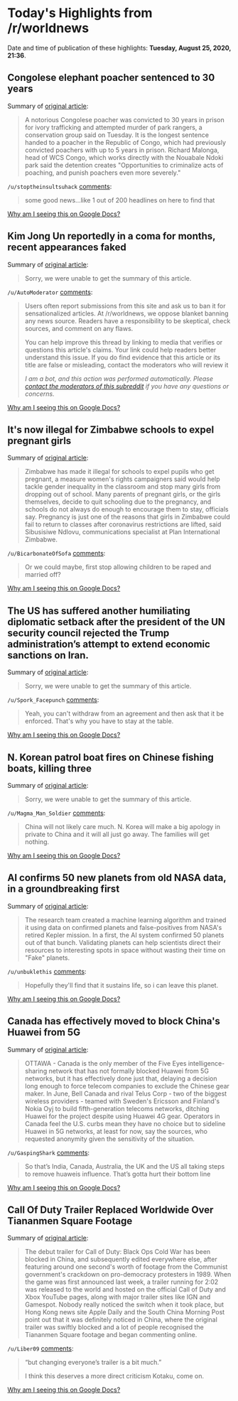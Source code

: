 # Today's Highlights from /r/worldnews

Date and time of publication of these highlights: **Tuesday, August 25, 2020, 21:36**.

## Congolese elephant poacher sentenced to 30 years

Summary of [original article](https://www.dw.com/en/congolese-elephant-poacher-sentenced-to-30-years/a-54697087?maca=en-rss-en-all-1573-rdf):

> A notorious Congolese poacher was convicted to 30 years in prison for ivory trafficking and attempted murder of park rangers, a conservation group said on Tuesday. It is the longest sentence handed to a poacher in the Republic of Congo, which had previously convicted poachers with up to 5 years in prison. Richard Malonga, head of WCS Congo, which works directly with the Nouabale Ndoki park said the detention creates "Opportunities to criminalize acts of poaching, and punish poachers even more severely."

`/u/stoptheinsultsuhack` [comments](https://www.reddit.com/r/worldnews/comments/igm61m/congolese_elephant_poacher_sentenced_to_30_years/):

> some good news...like 1 out of 200 headlines on here to find that

[Why am I seeing this on Google Docs?](https://docs.google.com/document/d/1Dc6We63vOXIZsc0op-Bt4abqkYjXzOigalQqFxmvvbM/edit?usp=sharing)

## Kim Jong Un reportedly in a coma for months, recent appearances faked

Summary of [original article](https://nypost.com/2020/08/24/kim-jong-un-reportedly-in-a-coma-for-months-recent-appearances-faked/?utm_source=NYPTwitter&utm_medium=SocialFlow&utm_campaign=SocialFlow):

> Sorry, we were unable to get the summary of this article.

`/u/AutoModerator` [comments](https://www.reddit.com/r/worldnews/comments/igq2hz/kim_jong_un_reportedly_in_a_coma_for_months/):

> Users often report submissions from this site and ask us to ban it for sensationalized articles. At /r/worldnews, we oppose blanket banning any news source. Readers have a responsibility to be skeptical, check sources, and comment on any flaws.
> 
> You can help improve this thread by linking to media that verifies or questions this article's claims. Your link could help readers better understand this issue. If you do find evidence that this article or its title are false or misleading, contact the moderators who will review it
> 
> *I am a bot, and this action was performed automatically. Please [contact the moderators of this subreddit](/message/compose/?to=/r/worldnews) if you have any questions or concerns.*

[Why am I seeing this on Google Docs?](https://docs.google.com/document/d/1Dc6We63vOXIZsc0op-Bt4abqkYjXzOigalQqFxmvvbM/edit?usp=sharing)

## It's now illegal for Zimbabwe schools to expel pregnant girls

Summary of [original article](https://www.aljazeera.com/news/2020/08/illegal-zimbabwe-schools-expel-pregnant-girls-200825152257748.html):

> Zimbabwe has made it illegal for schools to expel pupils who get pregnant, a measure women's rights campaigners said would help tackle gender inequality in the classroom and stop many girls from dropping out of school. Many parents of pregnant girls, or the girls themselves, decide to quit schooling due to the pregnancy, and schools do not always do enough to encourage them to stay, officials say. Pregnancy is just one of the reasons that girls in Zimbabwe could fail to return to classes after coronavirus restrictions are lifted, said Sibusisiwe Ndlovu, communications specialist at Plan International Zimbabwe.

`/u/BicarbonateOfSofa` [comments](https://www.reddit.com/r/worldnews/comments/iggaow/its_now_illegal_for_zimbabwe_schools_to_expel/):

> Or we could maybe, first stop allowing children to be raped and married off?

[Why am I seeing this on Google Docs?](https://docs.google.com/document/d/1Dc6We63vOXIZsc0op-Bt4abqkYjXzOigalQqFxmvvbM/edit?usp=sharing)

## The US has suffered another humiliating diplomatic setback after the president of the UN security council rejected the Trump administration’s attempt to extend economic sanctions on Iran.

Summary of [original article](https://www.msn.com/en-au/news/other/un-security-council-rejects-us-attempt-to-extend-iran-sanctions/ar-BB18mIbP):

> Sorry, we were unable to get the summary of this article.

`/u/Spork_Facepunch` [comments](https://www.reddit.com/r/worldnews/comments/igm8k9/the_us_has_suffered_another_humiliating/):

> Yeah, you can't withdraw from an agreement and then ask that it be enforced. That's why you have to stay at the table.

[Why am I seeing this on Google Docs?](https://docs.google.com/document/d/1Dc6We63vOXIZsc0op-Bt4abqkYjXzOigalQqFxmvvbM/edit?usp=sharing)

## N. Korean patrol boat fires on Chinese fishing boats, killing three

Summary of [original article](https://www.dailynk.com/english/north-korean-patrol-boat-fires-chinese-fishing-boats-killing-three/):

> Sorry, we were unable to get the summary of this article.

`/u/Magma_Man_Soldier` [comments](https://www.reddit.com/r/worldnews/comments/igp97p/n_korean_patrol_boat_fires_on_chinese_fishing/):

> China will not likely care much.  N. Korea will make a big apology in private to China and it will all just go away. The families will get nothing.

[Why am I seeing this on Google Docs?](https://docs.google.com/document/d/1Dc6We63vOXIZsc0op-Bt4abqkYjXzOigalQqFxmvvbM/edit?usp=sharing)

## AI confirms 50 new planets from old NASA data, in a groundbreaking first

Summary of [original article](https://www.cnet.com/news/ai-confirms-50-new-planets-from-old-nasa-data-in-a-groundbreaking-first/):

> The research team created a machine learning algorithm and trained it using data on confirmed planets and false-positives from NASA's retired Kepler mission. In a first, the AI system confirmed 50 planets out of that bunch. Validating planets can help scientists direct their resources to interesting spots in space without wasting their time on "Fake" planets.

`/u/unbuklethis` [comments](https://www.reddit.com/r/worldnews/comments/igfw6p/ai_confirms_50_new_planets_from_old_nasa_data_in/):

> Hopefully they'll find that it sustains life, so i can leave this planet.

[Why am I seeing this on Google Docs?](https://docs.google.com/document/d/1Dc6We63vOXIZsc0op-Bt4abqkYjXzOigalQqFxmvvbM/edit?usp=sharing)

## Canada has effectively moved to block China's Huawei from 5G

Summary of [original article](https://www.reuters.com/article/us-canada-huawei-analysis/canada-has-effectively-moved-to-block-chinas-huawei-from-5g-but-cant-say-so-idUSKBN25L26S):

> OTTAWA - Canada is the only member of the Five Eyes intelligence-sharing network that has not formally blocked Huawei from 5G networks, but it has effectively done just that, delaying a decision long enough to force telecom companies to exclude the Chinese gear maker. In June, Bell Canada and rival Telus Corp - two of the biggest wireless providers - teamed with Sweden's Ericsson and Finland's Nokia Oyj to build fifth-generation telecoms networks, ditching Huawei for the project despite using Huawei 4G gear. Operators in Canada feel the U.S. curbs mean they have no choice but to sideline Huawei in 5G networks, at least for now, say the sources, who requested anonymity given the sensitivity of the situation.

`/u/GaspingShark` [comments](https://www.reddit.com/r/worldnews/comments/igg2gg/canada_has_effectively_moved_to_block_chinas/):

> So that’s India, Canada, Australia, the UK and the US all taking steps to remove huaweis influence. That’s gotta hurt their bottom line

[Why am I seeing this on Google Docs?](https://docs.google.com/document/d/1Dc6We63vOXIZsc0op-Bt4abqkYjXzOigalQqFxmvvbM/edit?usp=sharing)

## Call Of Duty Trailer Replaced Worldwide Over Tiananmen Square Footage

Summary of [original article](https://www.kotaku.com.au/2020/08/call-of-duty-trailer-replaced-worldwide-over-tiananmen-square-footage/):

> The debut trailer for Call of Duty: Black Ops Cold War has been blocked in China, and subsequently edited everywhere else, after featuring around one second's worth of footage from the Communist government's crackdown on pro-democracy protesters in 1989. When the game was first announced last week, a trailer running for 2:02 was released to the world and hosted on the official Call of Duty and Xbox YouTube pages, along with major trailer sites like IGN and Gamespot. Nobody really noticed the switch when it took place, but Hong Kong news site Apple Daily and the South China Morning Post point out that it was definitely noticed in China, where the original trailer was swiftly blocked and a lot of people recognised the Tiananmen Square footage and began commenting online.

`/u/Liber09` [comments](https://www.reddit.com/r/worldnews/comments/igmlm4/call_of_duty_trailer_replaced_worldwide_over/):

> “but changing everyone’s trailer is a bit much.”
> 
> I think this deserves a more direct criticism Kotaku, come on.

[Why am I seeing this on Google Docs?](https://docs.google.com/document/d/1Dc6We63vOXIZsc0op-Bt4abqkYjXzOigalQqFxmvvbM/edit?usp=sharing)

